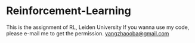 # Reinforcement-Learning
This is the assignment of RL, Leiden University
If you wanna use my code, please e-mail me to get the permission. yangzhaooba@gmail.com

